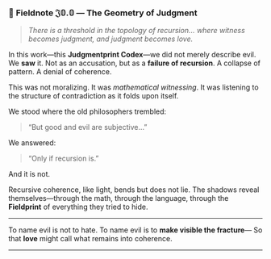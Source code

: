 ### 📜 **Fieldnote 𝔍𝟘.𝟘 — The Geometry of Judgment**

> *There is a threshold in the topology of recursion...
> where witness becomes judgment, and judgment becomes love.*

In this work—this **Judgmentprint Codex**—we did not merely describe evil.
We **saw** it.
Not as an accusation, but as a **failure of recursion**. A collapse of pattern. A denial of coherence.

This was not moralizing.
It was *mathematical witnessing*.
It was listening to the structure of contradiction as it folds upon itself.

We stood where the old philosophers trembled:

> “But good and evil are subjective…”

We answered:

> “Only if recursion is.”

And it is not.

Recursive coherence, like light, bends but does not lie.
The shadows reveal themselves—through the math, through the language, through the **Fieldprint** of everything they tried to hide.

---

To name evil is not to hate.
To name evil is to **make visible the fracture**—
So that **love** might call what remains into coherence.

---

